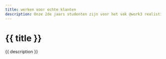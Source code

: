 ```yaml
---
title: werken voor echte klanten
description: Onze 2de jaars studenten zijn voor het vak @work3 realistische applicaties aan het maken voor echte klanten.
---
```


# {{ title }}

{{ description }}
